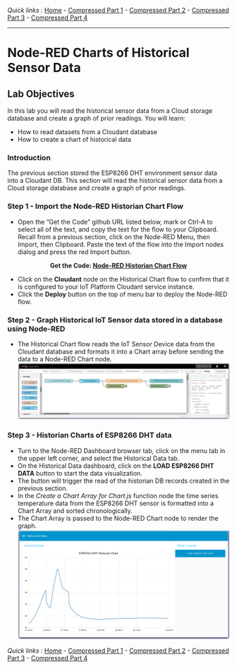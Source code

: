 *Quick links :*
[Home](/README.md) - [Compressed Part 1](/compressed/PART1.md) - [Compressed Part 2](/compressed/PART2.md) - [Compressed Part 3](/compressed/PART3.md) - [Compressed Part 4](/compressed/PART4.md)
***

# Node-RED Charts of Historical Sensor Data

## Lab Objectives

In this lab you will read the historical sensor data from a Cloud storage database and create a graph of prior readings.  You will learn:

- How to read datasets from a Cloudant database
- How to create a chart of historical data

### Introduction
The previous section stored the ESP8266 DHT environment sensor data into a Cloudant DB.  This section will read the historical sensor data from a Cloud storage database and create a graph of prior readings.

### Step 1 - Import the Node-RED Historian Chart Flow
* Open the “Get the Code” github URL listed below, mark or Ctrl-A to select all of the text, and copy the text for the flow to your Clipboard. Recall from a previous section, click on the Node-RED Menu, then Import, then Clipboard. Paste the text of the flow into the Import nodes dialog and press the red Import button.

<p align="center">
  <strong>Get the Code: <a href="../part3/flows/NRD-DHTSensorData-HistorianChart.json">Node-RED Historian Chart Flow</strong></a>
</p>

* Click on the **Cloudant** node on the Historical Chart flow to confirm that it is configured to your IoT Platform Cloudant service instance.
* Click the **Deploy** button on the top of menu bar to deploy the Node-RED flow.

### Step 2 - Graph Historical IoT Sensor data stored in a database using Node-RED
* The Historical Chart flow reads the IoT Sensor Device data from the Cloudant database and formats it into a Chart array before sending the data to a Node-RED Chart node.
![Node-RED Historian Flow](../part3/screenshots/NRD-ESP8266-DHT-TempHistorian-flow.png)

### Step 3 - Historian Charts of ESP8266 DHT data
* Turn to the Node-RED Dashboard browser tab, click on the menu tab in the upper left corner, and select the Historical Data tab.
* On the Historical Data dashboard, click on the **LOAD ESP8266 DHT DATA** button to start the data visualization.
* The button will trigger the read of the historian DB records created in the previous section.
* In the *Create a Chart Array for Chart.js* function node the time series temperature data from the ESP8266 DHT sensor is formatted into a Chart Array and sorted chronologically.
* The Chart Array is passed to the Node-RED Chart node to render the graph.
![Node-RED Historian Flow](../part3/screenshots/NRD-ESP8266-DHT-TempHistorian-Chart.png)

*Quick links :*
[Home](/README.md) - [Compressed Part 1](/compressed/PART1.md) - [Compressed Part 2](/compressed/PART2.md) - [Compressed Part 3](/compressed/PART3.md) - [Compressed Part 4](/compressed/PART4.md)
